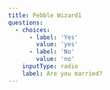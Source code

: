 ```yaml
---
title: Pebble Wizard1
questions:
  - choices:
      - label: 'Yes'
        value: 'yes'
      - label: 'No'
        value: 'no'
    inputType: radio
    label: Are you married?
---
```


